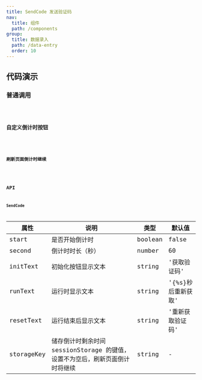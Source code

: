 ```yaml
---
title: SendCode 发送验证码
nav:
  title: 组件
  path: /components
group:
  title: 数据录入
  path: /data-entry
  order: 10
---
```


## 代码演示

### 普通调用

<code src="./demo/simple.tsx" />

### 自定义倒计时按钮

<code src="./demo/customize.tsx" />

### 刷新页面倒计时继续

<code src="./demo/demo-03.tsx" />

## API

### SendCode

| 属性       | 说明                                                                         | 类型    | 默认值             |
| ---------- | ---------------------------------------------------------------------------- | ------- | ------------------ |
| start      | 是否开始倒计时                                                               | boolean | false              |
| second     | 倒计时时长（秒）                                                             | number  | 60                 |
| initText   | 初始化按钮显示文本                                                           | string  | '获取验证码'       |
| runText    | 运行时显示文本                                                               | string  | '{%s}秒后重新获取' |
| resetText  | 运行结束后显示文本                                                           | string  | '重新获取验证码'   |
| storageKey | 储存倒计时剩余时间 sessionStorage 的键值，设置不为空后，刷新页面倒计时将继续 | string  | -                  |
